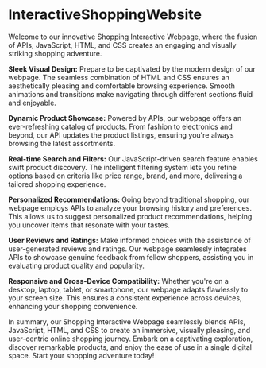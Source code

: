 # InteractiveShoppingWebsite

Welcome to our innovative Shopping Interactive Webpage, where the fusion of APIs, JavaScript, HTML, and CSS creates an engaging and visually striking shopping adventure.

**Sleek Visual Design:**
Prepare to be captivated by the modern design of our webpage. The seamless combination of HTML and CSS ensures an aesthetically pleasing and comfortable browsing experience. Smooth animations and transitions make navigating through different sections fluid and enjoyable.

**Dynamic Product Showcase:**
Powered by APIs, our webpage offers an ever-refreshing catalog of products. From fashion to electronics and beyond, our API updates the product listings, ensuring you're always browsing the latest assortments.

**Real-time Search and Filters:**
Our JavaScript-driven search feature enables swift product discovery. The intelligent filtering system lets you refine options based on criteria like price range, brand, and more, delivering a tailored shopping experience.

**Personalized Recommendations:**
Going beyond traditional shopping, our webpage employs APIs to analyze your browsing history and preferences. This allows us to suggest personalized product recommendations, helping you uncover items that resonate with your tastes.

**User Reviews and Ratings:**
Make informed choices with the assistance of user-generated reviews and ratings. Our webpage seamlessly integrates APIs to showcase genuine feedback from fellow shoppers, assisting you in evaluating product quality and popularity.

**Responsive and Cross-Device Compatibility:**
Whether you're on a desktop, laptop, tablet, or smartphone, our webpage adapts flawlessly to your screen size. This ensures a consistent experience across devices, enhancing your shopping convenience.

In summary, our Shopping Interactive Webpage seamlessly blends APIs, JavaScript, HTML, and CSS to create an immersive, visually pleasing, and user-centric online shopping journey. Embark on a captivating exploration, discover remarkable products, and enjoy the ease of use in a single digital space. Start your shopping adventure today!
